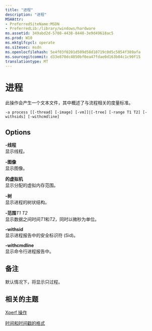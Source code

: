 ```yaml
---
title: "进程"
description: "进程"
MSHAttr:
- PreferredSiteName:MSDN
- PreferredLib:/library/windows/hardware
ms.assetid: 349abd2d-5708-4438-8448-3e9d49618ac5
ms.prod: W10
ms.mktglfcycl: operate
ms.sitesec: msdn
ms.openlocfilehash: 5e4f03f0201d509d58d10719c0d5c5054f389afa
ms.sourcegitcommit: d33e870dc4850bf0ea47fdae0d163b04c1c90f15
translationtype: MT
---
```

# <a name="process"></a>进程


此操作会产生一个文本文件，其中概述了与流程相关的度量标准。

``` syntax
-a process [[-thread] [-image] [-vm]]|[-tree] [-range T1 T2] [-withsids] [-withcmdline]
```

## <a name="options"></a>Options


<a href="" id="-thread"></a>**-线程**  
显示线程。

<a href="" id="-image"></a>**-图像**  
显示图像。

<a href="" id="-vm"></a>**的虚拟机**  
显示分配的虚拟内存范围。

<a href="" id="-tree"></a>**-树**  
显示进程的树状结构。

<a href="" id="-ranget1-t2"></a>**-范围***T1 T2*  
显示数据之间时间*T1*和*T2*，同时以微秒为单位。

<a href="" id="-withsid"></a>**-withsid**  
显示进程报告中的安全标识符 (Sid)。

<a href="" id="-withcmdline"></a>**-withcmdline**  
显示命令行进程报告中。

## <a name="remarks"></a>备注


默认情况下，将显示只过程。

## <a name="related-topics"></a>相关的主题


[Xperf 操作](xperf-actions.md)

[时间和时间戳的格式](time-and-timestamp-formats.md)

 

 







